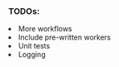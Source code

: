 ### TODOs:
<li>More workflows</li>
<li>Include pre-written workers</li>
<li>Unit tests</li>
<li>Logging</li>
